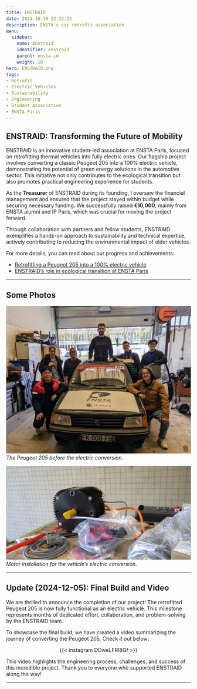 ```yaml
---
title: ENSTRAID
date: 2024-10-10 22:32:23
description: ENSTA's car retrofit association 
menu:
  sidebar:
    name: Enstraid
    identifier: enstraid
    parent: ensta-id
    weight: 10
hero: ENSTRAID.png
tags:
- Retrofit
- Electric Vehicles
- Sustainability
- Engineering
- Student Association
- ENSTA Paris
---
```


## ENSTRAID: Transforming the Future of Mobility

ENSTRAID is an innovative student-led association at ENSTA Paris, focused on retrofitting thermal vehicles into fully electric ones. Our flagship project involves converting a classic Peugeot 205 into a 100% electric vehicle, demonstrating the potential of green energy solutions in the automotive sector. This initiative not only contributes to the ecological transition but also promotes practical engineering experience for students.

As the **Treasurer** of ENSTRAID during its founding, I oversaw the financial management and ensured that the project stayed within budget while securing necessary funding. We successfully raised **€10,000**, mainly from ENSTA alumni and IP Paris, which was crucial for moving the project forward.

Through collaboration with partners and fellow students, ENSTRAID exemplifies a hands-on approach to sustainability and technical expertise, actively contributing to reducing the environmental impact of older vehicles.

For more details, you can read about our progress and achievements:
- [Retrofitting a Peugeot 205 into a 100% electric vehicle](https://www.ensta.org/fr/news/retrofit-transformer-une-peugeot-205-thermique-en-vehicule-100-electrique-537)
- [ENSTRAID’s role in ecological transition at ENSTA Paris](https://www.ensta-paris.fr/fr/enstraid-transition-ecologique-sur-bonne-voie)

---

## Some Photos

![Peugeot 205 before retrofit](peugeot205.jpg)
*The Peugeot 205 before the electric conversion.*

![ENSTA students working on the project](motor.jpg)
*Motor installation for the vehicle’s electric conversion.*

---

## **Update (2024-12-05): Final Build and Video**

We are thrilled to announce the completion of our project! The retrofitted Peugeot 205 is now fully functional as an electric vehicle. This milestone represents months of dedicated effort, collaboration, and problem-solving by the ENSTRAID team.

To showcase the final build, we have created a video summarizing the journey of converting the Peugeot 205. Check it out below:

<div style="display: flex; justify-content: center;">
  {{< instagram DDweLFRI8Gf >}}
</div>

This video highlights the engineering process, challenges, and success of this incredible project. Thank you to everyone who supported ENSTRAID along the way!

---